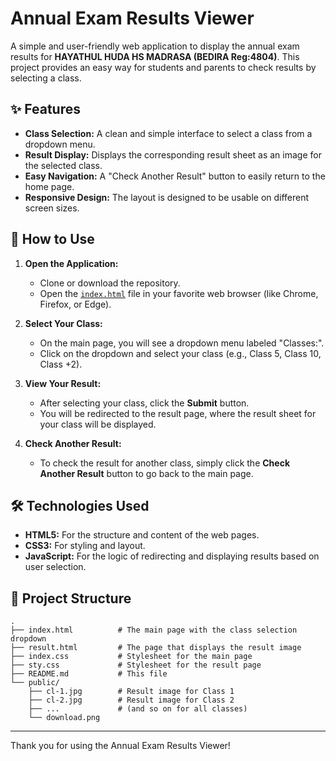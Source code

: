 # Annual Exam Results Viewer

A simple and user-friendly web application to display the annual exam results for **HAYATHUL HUDA HS MADRASA (BEDIRA Reg:4804)**. This project provides an easy way for students and parents to check results by selecting a class.

## ✨ Features

-   **Class Selection:** A clean and simple interface to select a class from a dropdown menu.
-   **Result Display:** Displays the corresponding result sheet as an image for the selected class.
-   **Easy Navigation:** A "Check Another Result" button to easily return to the home page.
-   **Responsive Design:** The layout is designed to be usable on different screen sizes.

## 🚀 How to Use

1.  **Open the Application:**
    -   Clone or download the repository.
    -   Open the [`index.html`](index.html) file in your favorite web browser (like Chrome, Firefox, or Edge).

2.  **Select Your Class:**
    -   On the main page, you will see a dropdown menu labeled "Classes:".
    -   Click on the dropdown and select your class (e.g., Class 5, Class 10, Class +2).

3.  **View Your Result:**
    -   After selecting your class, click the **Submit** button.
    -   You will be redirected to the result page, where the result sheet for your class will be displayed.

4.  **Check Another Result:**
    -   To check the result for another class, simply click the **Check Another Result** button to go back to the main page.

## 🛠️ Technologies Used

-   **HTML5:** For the structure and content of the web pages.
-   **CSS3:** For styling and layout.
-   **JavaScript:** For the logic of redirecting and displaying results based on user selection.

## 📂 Project Structure

```
.
├── index.html          # The main page with the class selection dropdown
├── result.html         # The page that displays the result image
├── index.css           # Stylesheet for the main page
├── sty.css             # Stylesheet for the result page
├── README.md           # This file
└── public/
    ├── cl-1.jpg        # Result image for Class 1
    ├── cl-2.jpg        # Result image for Class 2
    ├── ...             # (and so on for all classes)
    └── download.png
```

---

Thank you for using the Annual Exam Results Viewer!